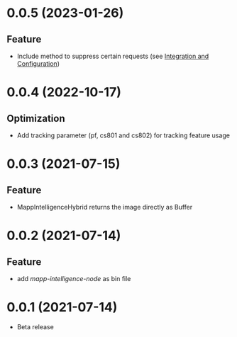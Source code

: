 <a name="0.0.5"></a>
# 0.0.5 (2023-01-26)

## Feature

- Include method to suppress certain requests (see [Integration and Configuration](https://documentation.mapp.com/latest/en/integration-and-configuration-19126578.html))


<a name="0.0.4"></a>
# 0.0.4 (2022-10-17)

## Optimization

- Add tracking parameter (pf, cs801 and cs802) for tracking feature usage


<a name="0.0.3"></a>
# 0.0.3 (2021-07-15)

## Feature

- MappIntelligenceHybrid returns the image directly as Buffer


<a name="0.0.2"></a>
# 0.0.2 (2021-07-14)

## Feature

- add *mapp-intelligence-node* as bin file


<a name="0.0.1"></a>
# 0.0.1 (2021-07-14)

- Beta release
